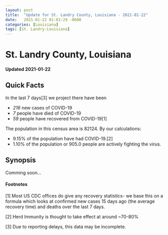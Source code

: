 ```yaml
---
layout: post
title:  "Update for St. Landry County, Louisiana - 2021-01-22"
date:   2021-01-22 01:01:29 -0600
categories: [Louisiana]
tags: [St. Landry-Louisiana]
---
```


# St. Landry County, Louisiana
#### Updated 2021-01-22

## Quick Facts

In the last 7 days[3] we project there have been
- *216* new cases of COVID-19
- *7* people have died of COVID-19
- *59* people have recovered from COVID-19[1]

The population in this census area is 82124. By our calculations:
- 9.15% of the population have had COVID-19.[2]
- 1.10% of the population or 905.0 people are actively fighting the virus.

## Synopsis

Comming soon...


#### Footnotes

[1] Most US CDC offices do give any recovery statistics- we base this on a formula which looks at confirmed new cases
15 days ago (the average recovery time) and deaths over the last 7 days.

[2] Herd Immunity is thought to take effect at around ~70-80%

[3] Due to reporting delays, this data may be incomplete.
 
    